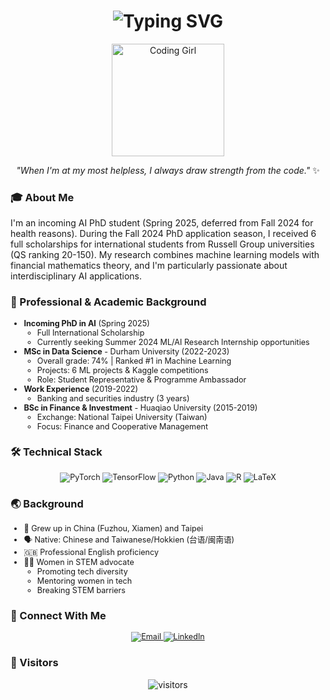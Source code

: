 <h1 align="center">  
  <img src="https://readme-typing-svg.herokuapp.com?font=Fira+Code&weight=500&size=28&pause=1000&color=9C53F7&center=true&vCenter=true&random=false&width=535&lines=Hi+there!+I'm+YanLin-Quinne+%F0%9F%91%8B;A+PhD+Student+in+AI+👩‍💻;Machine+Learning+Engineer+👩‍💻" alt="Typing SVG" />  
</h1>  

<div align="center">  
  <img src="https://raw.githubusercontent.com/TheDudeThatCode/TheDudeThatCode/master/Assets/Developer.gif" width="180" alt="Coding Girl"/>  
</div>  

<p align="center">  
  <i>"When I'm at my most helpless, I always draw strength from the code."</i> ✨  
</p>

### 🎓 About Me  
<p align="font-size: 0.9em">  
I'm an incoming AI PhD student (Spring 2025, deferred from Fall 2024 for health reasons). During the Fall 2024 PhD application season, I received 6 full scholarships for international students from Russell Group universities (QS ranking 20-150). My research combines machine learning models with financial mathematics theory, and I'm particularly passionate about interdisciplinary AI applications.  
</p>  

### 💼 Professional & Academic Background  
<div style="font-size: 0.9em">  

- **Incoming PhD in AI** (Spring 2025)  
  - Full International Scholarship  
  - Currently seeking Summer 2024 ML/AI Research Internship opportunities  
- **MSc in Data Science** - Durham University (2022-2023)  
  - Overall grade: 74% | Ranked #1 in Machine Learning  
  - Projects: 6 ML projects & Kaggle competitions  
  - Role: Student Representative & Programme Ambassador  
- **Work Experience** (2019-2022)  
  - Banking and securities industry (3 years)  
- **BSc in Finance & Investment** - Huaqiao University (2015-2019)  
  - Exchange: National Taipei University (Taiwan)  
  - Focus: Finance and Cooperative Management  
</div>  

### 🛠️ Technical Stack  
<p align="center" style="font-size: 0.9em">  
  <img src="https://img.shields.io/badge/PyTorch-%23EE4C2C.svg?style=flat-square&logo=PyTorch&logoColor=white" alt="PyTorch" />  
  <img src="https://img.shields.io/badge/TensorFlow-%23FF6F00.svg?style=flat-square&logo=TensorFlow&logoColor=white" alt="TensorFlow" />  
  <img src="https://img.shields.io/badge/python-3670A0?style=flat-square&logo=python&logoColor=ffdd54" alt="Python" />  
  <img src="https://img.shields.io/badge/java-%23ED8B00.svg?style=flat-square&logo=openjdk&logoColor=white" alt="Java" />  
  <img src="https://img.shields.io/badge/r-%23276DC3.svg?style=flat-square&logo=r&logoColor=white" alt="R" />  
  <img src="https://img.shields.io/badge/latex-%23008080.svg?style=flat-square&logo=latex&logoColor=white" alt="LaTeX" />  
</p>  

### 🌏 Background  
<div style="font-size: 0.9em">  

- 🌱 Grew up in China (Fuzhou, Xiamen) and Taipei  
- 🗣️ Native: Chinese and Taiwanese/Hokkien (台语/闽南语)  
- 🇬🇧 Professional English proficiency  
- 👩‍💻 Women in STEM advocate  
  - Promoting tech diversity  
  - Mentoring women in tech  
  - Breaking STEM barriers  
</div>  

### 🤝 Connect With Me  
<p align="center" style="font-size: 0.9em">  
  <a href="mailto:yan.quinne.lin@outlook.com">  
    <img src="https://img.shields.io/badge/Email-D14836?style=flat-square&logo=gmail&logoColor=white" alt="Email" />  
  </a>  
  <a href="https://www.linkedin.com/in/quinne-yan-lin-49b171264/">  
    <img src="https://img.shields.io/badge/LinkedIn-0077B5?style=flat-square&logo=linkedin&logoColor=white" alt="LinkedIn" />  
  </a>  
</p>  

### 👀 Visitors  
<p align="center">  
  <img src="https://visitor-badge.laobi.icu/badge?page_id=YanLin-Quinne.YanLin-Quinne" alt="visitors" />  
</p>
